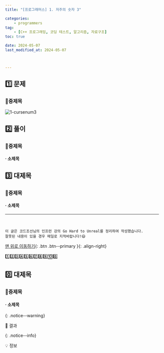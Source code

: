 ```yaml
---
title: "[프로그래머스] 1. 저주의 숫자 3"

categories: 
    - programmers
tag: 
    - [C++ 프로그래밍, 코딩 테스트, 알고리즘, 자료구조]
toc: true

date: 2024-05-07
last_modified_at: 2024-05-07



---
```


## 1️⃣ 문제



### 🔸중제목

![1-cursenum3]({{site.url}}\images\2024-05-09-01_1\1-cursenum3.png)





## 2️⃣ 풀이



### 🔸중제목



#### ·  소제목





## 3️⃣ 대제목



### 🔸중제목



#### ·  소제목








***

<br>

    이 글은 코드조선님의 인프런 강의 Go Hard to Unreal를 정리하여 작성했습니다.
    잘못된 내용이 있을 경우 메일로 지적바랍니다!😄

[맨 위로 이동하기](#){: .btn .btn--primary }{: .align-right}





1️⃣2️⃣3️⃣4️⃣5️⃣6️⃣7️⃣8️⃣9️⃣🔟0️⃣



## 0️⃣ 대제목



### 🔸중제목



#### ·  소제목



{: .notice--warning}

🚀 결과

{: .notice--info}

💡 정보